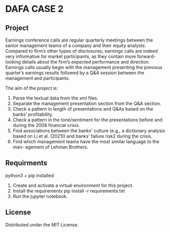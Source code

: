 # DAFA CASE 2

## Project

Earnings conference calls are regular quarterly meetings between the senior management teams of a company and their equity analysts. Compared to firm’s other types of disclosures, earnings calls are indeed very informative for market participants, as they contain more forward-looking details about the firm’s expected performance and direction. Earnings calls usually begin with the management presenting the previous quarter’s earnings results followed by a Q&A session between the management and participants.

The aim of the project is:

1. Parse the textual data from the xml files.
2. Separate the management presentation section from the Q&A section.
3. Check a pattern in length of presentations and Q&As based on the banks’ profitability.
4. Check a pattern in the tone/sentiment for the presentations before and during the 2008 financial crisis.
5. Find associations between the banks’ culture (e.g., a dictionary analysis based on Li et al. (2021)) and banks’ failure risk2 during the crisis.
6. Find which management teams have the most similar language to the man- agement of Lehman Brothers.

## Requirments

python3 + pip installed

1. Create and activate a virtual environment for this project.
2. Install the requirements pip install -r requirements.txt
3. Run the jupyter notebook.

## License

Distributed under the MIT License.
